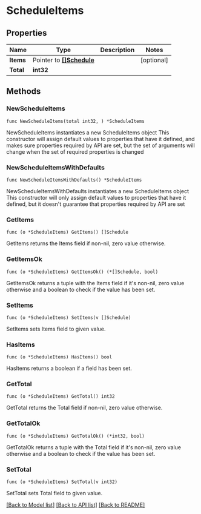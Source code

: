 # ScheduleItems

## Properties

Name | Type | Description | Notes
------------ | ------------- | ------------- | -------------
**Items** | Pointer to [**[]Schedule**](Schedule.md) |  | [optional]
**Total** | **int32** |  |

## Methods

### NewScheduleItems

`func NewScheduleItems(total int32, ) *ScheduleItems`

NewScheduleItems instantiates a new ScheduleItems object
This constructor will assign default values to properties that have it defined,
and makes sure properties required by API are set, but the set of arguments
will change when the set of required properties is changed

### NewScheduleItemsWithDefaults

`func NewScheduleItemsWithDefaults() *ScheduleItems`

NewScheduleItemsWithDefaults instantiates a new ScheduleItems object
This constructor will only assign default values to properties that have it defined,
but it doesn't guarantee that properties required by API are set

### GetItems

`func (o *ScheduleItems) GetItems() []Schedule`

GetItems returns the Items field if non-nil, zero value otherwise.

### GetItemsOk

`func (o *ScheduleItems) GetItemsOk() (*[]Schedule, bool)`

GetItemsOk returns a tuple with the Items field if it's non-nil, zero value otherwise
and a boolean to check if the value has been set.

### SetItems

`func (o *ScheduleItems) SetItems(v []Schedule)`

SetItems sets Items field to given value.

### HasItems

`func (o *ScheduleItems) HasItems() bool`

HasItems returns a boolean if a field has been set.

### GetTotal

`func (o *ScheduleItems) GetTotal() int32`

GetTotal returns the Total field if non-nil, zero value otherwise.

### GetTotalOk

`func (o *ScheduleItems) GetTotalOk() (*int32, bool)`

GetTotalOk returns a tuple with the Total field if it's non-nil, zero value otherwise
and a boolean to check if the value has been set.

### SetTotal

`func (o *ScheduleItems) SetTotal(v int32)`

SetTotal sets Total field to given value.

[[Back to Model list]](../README.md#documentation-for-models) [[Back to API list]](../README.md#documentation-for-api-endpoints) [[Back to README]](../README.md)
